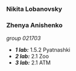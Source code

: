 ### Nikita Lobanovsky 
### Zhenya Anishenko 
*group 021703*

- ***1 lab:*** 1.5.2 Pyatnashki
- ***2 lab:*** 2.1 Zoo
- ***3 lab:*** 2.1 ATM
